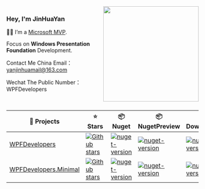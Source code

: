 <img align="right" width="250px" src="https://mvp.microsoft.com/Content/Images/mvp-banner.png" />  

### Hey, I'm JinHuaYan
👨‍💻 I’m a [Microsoft MVP](https://mvp.microsoft.com/en-us/PublicProfile/5004941).                                               

Focus on <b>Windows Presentation Foundation</b> Development.

Contact Me China Email：yanjinhuamail@163.com

Wechat The Public Number：WPFDevelopers

<br>

|  🎁 Projects   | ⭐ Stars  | 📦️ Nuget  | 📦️ NugetPreview  | ⬇️ Download |
|  ----  | ----  |----  |----  |----  |
| [WPFDevelopers](https://github.com/yanjinhuagood/WPFDevelopers)  | [![Github stars](https://img.shields.io/github/stars/yanjinhuagood/WPFDevelopers)](https://github.com/yanjinhuagood/WPFDevelopers/stargazers) | <a href="https://www.nuget.org/packages/WPFDevelopers/"><img alt="nuget-version" src="https://img.shields.io/nuget/v/WPFDevelopers?color=%23409EF"/></a> | <a href="https://www.nuget.org/packages/WPFDevelopers/"><img alt="nuget-version" src="https://img.shields.io/nuget/vpre/WPFDevelopers"/></a>| <a href="https://www.nuget.org/packages/WPFDevelopers/"><img alt="nuget-version" src="https://img.shields.io/nuget/dt/WPFDevelopers?color=%23409EF"/></a> |
| [WPFDevelopers.Minimal](https://github.com/yanjinhuagood/WPFDevelopers.Minimal)   | [![Github stars](https://img.shields.io/github/stars/yanjinhuagood/WPFDevelopers.Minimal)](https://github.com/yanjinhuagood/WPFDevelopers.Minimal/stargazers) | <a href="https://www.nuget.org/packages/WPFDevelopers.Minimal/"><img alt="nuget-version" src="https://img.shields.io/nuget/v/WPFDevelopers.Minimal?color=%23409EF"/></a>|  <a href="https://www.nuget.org/packages/WPFDevelopers.Minimal/"><img alt="nuget-version" src="https://img.shields.io/nuget/vpre/WPFDevelopers.Minimal"></img></a>  | <a href="https://www.nuget.org/packages/WPFDevelopers.Minimal/"><img alt="nuget-version" src="https://img.shields.io/nuget/dt/WPFDevelopers.Minimal?color=%23409EF"/></a> |

[^_^]:
      <div align="center">
      <img src="https://github.com/yanjinhuagood/yanjinhuagood/blob/master/coding.gif">
      </div>
